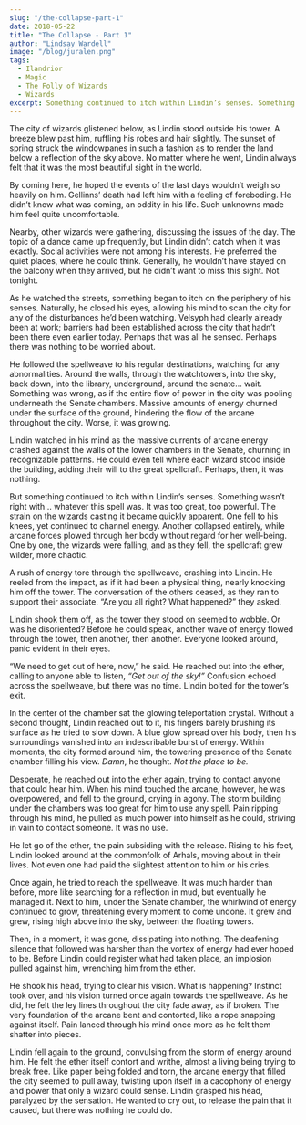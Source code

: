 ```yaml
---
slug: "/the-collapse-part-1"
date: 2018-05-22
title: "The Collapse - Part 1"
author: "Lindsay Wardell"
image: "/blog/juralen.png"
tags:
  - Ilandrior
  - Magic
  - The Folly of Wizards
  - Wizards
excerpt: Something continued to itch within Lindin’s senses. Something wasn’t right with... whatever this spell was. It was too great, too powerful.
---
```

The city of wizards glistened below, as Lindin stood outside his tower. A breeze blew past him, ruffling his robes and hair slightly. The sunset of spring struck the windowpanes in such a fashion as to render the land below a reflection of the sky above. No matter where he went, Lindin always felt that it was the most beautiful sight in the world.

By coming here, he hoped the events of the last days wouldn’t weigh so heavily on him. Gellinns’ death had left him with a feeling of foreboding. He didn’t know what was coming, an oddity in his life. Such unknowns made him feel quite uncomfortable.

Nearby, other wizards were gathering, discussing the issues of the day. The topic of a dance came up frequently, but Lindin didn’t catch when it was exactly. Social activities were not among his interests. He preferred the quiet places, where he could think. Generally, he wouldn’t have stayed on the balcony when they arrived, but he didn’t want to miss this sight. Not tonight.

As he watched the streets, something began to itch on the periphery of his senses. Naturally, he closed his eyes, allowing his mind to scan the city for any of the disturbances he’d been watching. Velsyph had clearly already been at work; barriers had been established across the city that hadn’t been there even earlier today. Perhaps that was all he sensed. Perhaps there was nothing to be worried about.

He followed the spellweave to his regular destinations, watching for any abnormalities. Around the walls, through the watchtowers, into the sky, back down, into the library, underground, around the senate… wait. Something was wrong, as if the entire flow of power in the city was pooling underneath the Senate chambers. Massive amounts of energy churned under the surface of the ground, hindering the flow of the arcane throughout the city. Worse, it was growing.

Lindin watched in his mind as the massive currents of arcane energy crashed against the walls of the lower chambers in the Senate, churning in recognizable patterns. He could even tell where each wizard stood inside the building, adding their will to the great spellcraft. Perhaps, then, it was nothing.

But something continued to itch within Lindin’s senses. Something wasn’t right with... whatever this spell was. It was too great, too powerful. The strain on the wizards casting it became quickly apparent. One fell to his knees, yet continued to channel energy. Another collapsed entirely, while arcane forces plowed through her body without regard for her well-being. One by one, the wizards were falling, and as they fell, the spellcraft grew wilder, more chaotic.

A rush of energy tore through the spellweave, crashing into Lindin. He reeled from the impact, as if it had been a physical thing, nearly knocking him off the tower. The conversation of the others ceased, as they ran to support their associate. “Are you all right? What happened?” they asked.

Lindin shook them off, as the tower they stood on seemed to wobble. Or was he disoriented? Before he could speak, another wave of energy flowed through the tower, then another, then another. Everyone looked around, panic evident in their eyes.

“We need to get out of here, now,” he said. He reached out into the ether, calling to anyone able to listen, *“Get out of the sky!”* Confusion echoed across the spellweave, but there was no time. Lindin bolted for the tower’s exit.

In the center of the chamber sat the glowing teleportation crystal. Without a second thought, Lindin reached out to it, his fingers barely brushing its surface as he tried to slow down. A blue glow spread over his body, then his surroundings vanished into an indescribable burst of energy. Within moments, the city formed around him, the towering presence of the Senate chamber filling his view. *Damn*, he thought. *Not the place to be.*

Desperate, he reached out into the ether again, trying to contact anyone that could hear him. When his mind touched the arcane, however, he was overpowered, and fell to the ground, crying in agony. The storm building under the chambers was too great for him to use any spell. Pain ripping through his mind, he pulled as much power into himself as he could, striving in vain to contact someone. It was no use.

He let go of the ether, the pain subsiding with the release. Rising to his feet, Lindin looked around at the commonfolk of Arhals, moving about in their lives. Not even one had paid the slightest attention to him or his cries.

Once again, he tried to reach the spellweave. It was much harder than before, more like searching for a reflection in mud, but eventually he managed it. Next to him, under the Senate chamber, the whirlwind of energy continued to grow, threatening every moment to come undone. It grew and grew, rising high above into the sky, between the floating towers.

Then, in a moment, it was gone, dissipating into nothing. The deafening silence that followed was harsher than the vortex of energy had ever hoped to be. Before Lindin could register what had taken place, an implosion pulled against him, wrenching him from the ether.

He shook his head, trying to clear his vision. What is happening? Instinct took over, and his vision turned once again towards the spellweave. As he did, he felt the ley lines throughout the city fade away, as if broken. The very foundation of the arcane bent and contorted, like a rope snapping against itself. Pain lanced through his mind once more as he felt them shatter into pieces.

Lindin fell again to the ground, convulsing from the storm of energy around him. He felt the ether itself contort and writhe, almost a living being trying to break free. Like paper being folded and torn, the arcane energy that filled the city seemed to pull away, twisting upon itself in a cacophony of energy and power that only a wizard could sense. Lindin grasped his head, paralyzed by the sensation. He wanted to cry out, to release the pain that it caused, but there was nothing he could do.